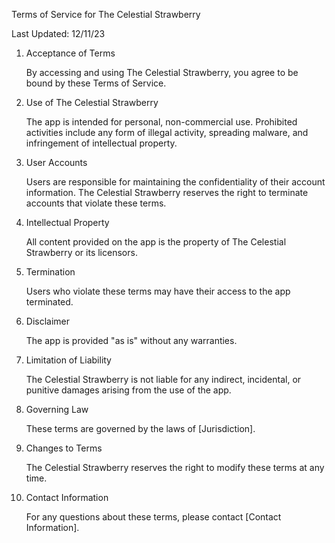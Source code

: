 Terms of Service for The Celestial Strawberry

Last Updated: 12/11/23

1. Acceptance of Terms

    By accessing and using The Celestial Strawberry, you agree to be bound by these Terms of Service.

2. Use of The Celestial Strawberry

    The app is intended for personal, non-commercial use.
    Prohibited activities include any form of illegal activity, spreading malware, and infringement of intellectual property.

3. User Accounts

    Users are responsible for maintaining the confidentiality of their account information.
    The Celestial Strawberry reserves the right to terminate accounts that violate these terms.

4. Intellectual Property

    All content provided on the app is the property of The Celestial Strawberry or its licensors.

5. Termination

    Users who violate these terms may have their access to the app terminated.

6. Disclaimer

    The app is provided "as is" without any warranties.

7. Limitation of Liability

    The Celestial Strawberry is not liable for any indirect, incidental, or punitive damages arising from the use of the app.

8. Governing Law

    These terms are governed by the laws of [Jurisdiction].

9. Changes to Terms

    The Celestial Strawberry reserves the right to modify these terms at any time.

10. Contact Information

    For any questions about these terms, please contact [Contact Information].